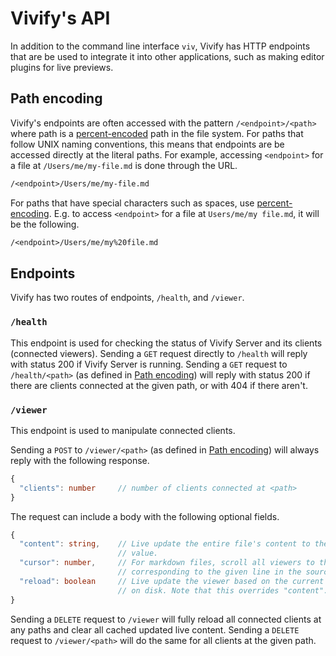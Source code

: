 # Vivify's API

In addition to the command line interface `viv`, Vivify has HTTP endpoints that
are be used to integrate it into other applications, such as making editor
plugins for live previews.

## Path encoding

Vivify's endpoints are often accessed with the pattern `/<endpoint>/<path>`
where path is a
[percent-encoded](https://developer.mozilla.org/en-US/docs/Glossary/Percent-encoding)
path in the file system. For paths that follow UNIX naming conventions, this
means that endpoints are be accessed directly at the literal paths. For example,
accessing `<endpoint>` for a file at `/Users/me/my-file.md` is done through the
URL.

```txt
/<endpoint>/Users/me/my-file.md
```

For paths that have special characters such as spaces, use
[percent-encoding](https://developer.mozilla.org/en-US/docs/Glossary/Percent-encoding).
E.g. to access `<endpoint>` for a file at `Users/me/my file.md`, it will be the
following.

```txt
/<endpoint>/Users/me/my%20file.md
```

## Endpoints

Vivify has two routes of endpoints, `/health`, and `/viewer`.

### `/health`

This endpoint is used for checking the status of Vivify Server and its clients
(connected viewers). Sending a `GET` request directly to `/health` will reply
with status 200 if Vivify Server is running. Sending a `GET` request to
`/health/<path>` (as defined in [Path encoding](#path-encoding)) will reply with
status 200 if there are clients connected at the given path, or with 404 if
there aren't.

### `/viewer`

This endpoint is used to manipulate connected clients.

Sending a `POST` to `/viewer/<path>` (as defined in [Path
encoding](#path-encoding)) will always reply with the following response.

```typescript
{
  "clients": number     // number of clients connected at <path>
}
```

The request can include a body with the following optional fields.

```typescript
{
  "content": string,    // Live update the entire file's content to the given
                        // value.
  "cursor": number,     // For markdown files, scroll all viewers to the content
                        // corresponding to the given line in the source file.
  "reload": boolean     // Live update the viewer based on the current content
                        // on disk. Note that this overrides "content".
}
```

Sending a `DELETE` request to `/viewer` will fully reload all connected clients
at any paths and clear all cached updated live content. Sending a `DELETE`
request to `/viewer/<path>` will do the same for all clients at the given path.
